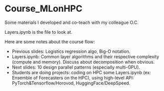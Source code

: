 # Course_MLonHPC
Some materials I developed and co-teach with my colleague O.C.

Layers.ipynb is the file to look at.

Here are some notes about the course flow:
* Previous slides: Logistics regression algo, Big-O notation.
* Layers.ipynb: Common layer algorithms and their respective complexity (compute and memory). Discuss about decomposition when obvious.
* Next slides: 10 design parallel patterns (especially multi-GPU).
* Students are doing projects: coding on HPC some Layers.ipynb (ex: Ensemble of Forecasters on the HPC), using high-level API: PyTorch&Tensorflow/Horovod, HuggingFace/DeepSpeed.

  
